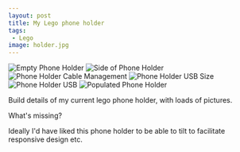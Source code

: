 ```yaml
---
layout: post
title: My Lego phone holder
tags:
 - Lego
image: holder.jpg
---
```


![Empty Phone Holder](/img/code/holder-empty.jpeg "Empty Phone Holder")
![Side of Phone Holder](/img/code/holder-side.jpeg "Side of Phone Holder")
![Phone Holder Cable Management](/img/code/holder-back.jpeg "Phone Holder Cable Management")
![Phone Holder USB Size](/img/code/holder-usb-empty.jpeg "Phone Holder USB Size")
![Phone Holder USB](/img/code/holder-usb.jpeg "Phone Holder USB")
![Populated Phone Holder](/img/code/holder-full.jpeg "Populated Phone Holder")

Build details of my current lego phone holder, with loads of pictures.

What's missing?

Ideally I'd have liked this phone holder to be able to tilt to facilitate responsive design etc.
